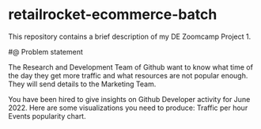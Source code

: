 # retailrocket-ecommerce-batch
This repository contains a brief description of my DE Zoomcamp Project 1.

#@ Problem statement

The Research and Development Team of Github want to know what time of the day they get more traffic and what resources are not popular enough. They will send details to the Marketing Team.

You have been hired to give insights on Github Developer activity for June 2022.
Here are some visualizations you need to produce:
Traffic per hour
Events popularity chart.
